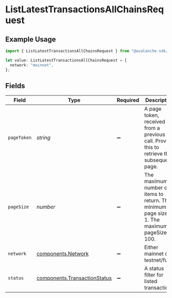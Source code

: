 # ListLatestTransactionsAllChainsRequest

## Example Usage

```typescript
import { ListLatestTransactionsAllChainsRequest } from "@avalanche-sdk/sdk/data/models/operations";

let value: ListLatestTransactionsAllChainsRequest = {
  network: "mainnet",
};
```

## Fields

| Field                                                                                           | Type                                                                                            | Required                                                                                        | Description                                                                                     | Example                                                                                         |
| ----------------------------------------------------------------------------------------------- | ----------------------------------------------------------------------------------------------- | ----------------------------------------------------------------------------------------------- | ----------------------------------------------------------------------------------------------- | ----------------------------------------------------------------------------------------------- |
| `pageToken`                                                                                     | *string*                                                                                        | :heavy_minus_sign:                                                                              | A page token, received from a previous list call. Provide this to retrieve the subsequent page. |                                                                                                 |
| `pageSize`                                                                                      | *number*                                                                                        | :heavy_minus_sign:                                                                              | The maximum number of items to return. The minimum page size is 1. The maximum pageSize is 100. | 10                                                                                              |
| `network`                                                                                       | [components.Network](../../models/components/network.md)                                        | :heavy_minus_sign:                                                                              | Either mainnet or testnet/fuji.                                                                 | mainnet                                                                                         |
| `status`                                                                                        | [components.TransactionStatus](../../models/components/transactionstatus.md)                    | :heavy_minus_sign:                                                                              | A status filter for listed transactions.                                                        |                                                                                                 |